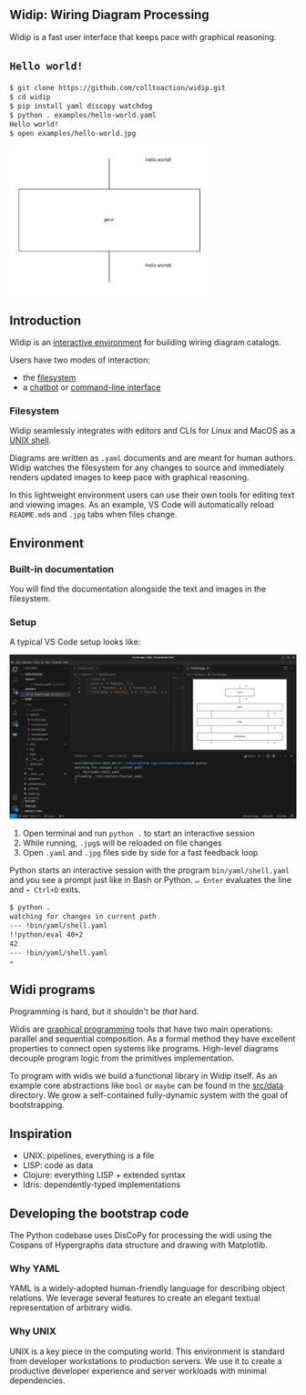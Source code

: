 Widip: Wiring Diagram Processing
-----

Widip is a fast user interface that keeps pace with graphical reasoning.

## `Hello world!`

```
$ git clone https://github.com/colltoaction/widip.git
$ cd widip
$ pip install yaml discopy watchdog
$ python . examples/hello-world.yaml
Hello world!
$ open examples/hello-world.jpg
```

<img src="examples/hello-world.jpg" width="350">

## Introduction

Widip is an [interactive environment] for building wiring diagram catalogs.

Users have two modes of interaction:
* the [filesystem]
* a [chatbot] or [command-line interface]

### Filesystem
Widip seamlessly integrates with editors and CLIs for Linux and MacOS as a [UNIX shell].

Diagrams are written as `.yaml` documents and are meant for human authors. Widip watches the filesystem for any changes to source and immediately renders updated images to keep pace with graphical reasoning.

In this lightweight environment users can use their own tools for editing text and viewing images. As an example, VS Code will automatically reload `README.md`s and `.jpg` tabs when files change.

## Environment
### Built-in documentation
You will find the documentation alongside the text and images in the filesystem.

### Setup
A typical VS Code setup looks like:

![](examples/typical-vscode-setup.png)

1. Open terminal and run `python .` to start an interactive session
2. While running, `.jpg`s will be reloaded on file changes
3. Open `.yaml` and `.jpg` files side by side for a fast feedback loop

Python starts an interactive session with the program `bin/yaml/shell.yaml` and you see a prompt just like in Bash or Python. `↵ Enter` evaluates the line and `⌁ Ctrl+D` exits.

```
$ python .
watching for changes in current path
--- !bin/yaml/shell.yaml
!!python/eval 40+2
42
--- !bin/yaml/shell.yaml
⌁
```

## Widi programs

Programming is hard, but it shouldn't be _that_ hard.

Widis are [graphical programming](https://graphicallinearalgebra.net/2015/04/26/adding-part-1-and-mr-fibonacci/) tools that have two main operations: parallel and sequential composition. As a formal method they have excellent properties to connect open systems like programs. High-level diagrams decouple program logic from the primitives implementation.

To program with widis we build a functional library in Widip itself. As an example core abstractions like `bool` or `maybe` can be found in the [src/data](src/data) directory. We grow a self-contained fully-dynamic system with the goal of bootstrapping.

## Inspiration

* UNIX: pipelines, everything is a file
* LISP: code as data
* Clojure: everything LISP + extended syntax
* Idris: dependently-typed implementations

## Developing the bootstrap code
The Python codebase uses DisCoPy for processing the widi using the Cospans of Hypergraphs data structure and drawing with Matplotlib.

### Why YAML

YAML is a widely-adopted human-friendly language for describing object relations. We leverage several features to create an elegant textual representation of arbitrary widis.

### Why UNIX

UNIX is a key piece in the computing world. This environment is standard from developer workstations to production servers. We use it to create a productive developer experience and server workloads with minimal dependencies.


[UNIX shell]: https://en.wikipedia.org/wiki/Unix_shell
[chatbot]: https://en.wikipedia.org/wiki/chatbot
[command-line interface]: https://en.wikipedia.org/wiki/Command-line_interface
[filesystem]: https://en.wikipedia.org/wiki/File_manager
[interactive environment]: https://en.wikipedia.org/wiki/Read%E2%80%93eval%E2%80%93print_loop